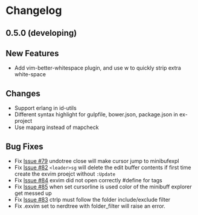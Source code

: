 # Changelog

## 0.5.0 (developing)

## New Features

 - Add vim-better-whitespace plugin, and use <leader>w to quickly strip extra white-space

## Changes

 - Support erlang in id-utils
 - Different syntax highlight for gulpfile, bower.json, package.json in ex-project
 - Use maparg instead of mapcheck

## Bug Fixes

 - Fix [Issue #79](https://github.com/exvim/main/issues/79) undotree close will make cursor jump to minibufexpl
 - Fix [Issue #82](https://github.com/exvim/main/issues/82) `<leader>sg` will delete the edit buffer contents if first time create the exvim proejct without `:Update`
 - Fix [Issue #84](https://github.com/exvim/main/issues/84) exvim did not open correctly #define for tags
 - Fix [Issue #85](https://github.com/exvim/main/issues/85) when set cursorline is used color of the minibuff explorer get messed up
 - Fix [Issue #83](https://github.com/exvim/main/issues/83) ctrlp must follow the folder include/exclude filter
 - Fix .exvim set to nerdtree with folder_filter will raise an error.

